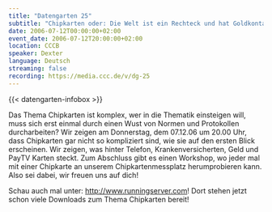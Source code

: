 ```yaml
---
title: "Datengarten 25"
subtitle: "Chipkarten oder: Die Welt ist ein Rechteck und hat Goldkontakte"
date: 2006-07-12T00:00:00+02:00
event_date: 2006-07-12T20:00:00+02:00
location: CCCB
speaker: Dexter
language: Deutsch
streaming: false
recording: https://media.ccc.de/v/dg-25
---
```

{{< datengarten-infobox >}}

Das Thema Chipkarten ist komplex, wer in die Thematik einsteigen will,
muss sich erst einmal durch einen Wust von Normen und Protokollen
durcharbeiten? Wir zeigen am Donnerstag, dem 07.12.06 um 20.00 Uhr, dass
Chipkarten gar nicht so kompliziert sind, wie sie auf den ersten Blick
erscheinen. Wir zeigen, was hinter Telefon, Krankenversicherten, Geld
und PayTV Karten steckt. Zum Abschluss gibt es einen Workshop, wo jeder
mal mit einer Chipkarte an unserem Chipkartenmessplatz herumprobieren
kann. Also sei dabei, wir freuen uns auf dich!

Schau auch mal unter: <http://www.runningserver.com>! Dort stehen jetzt
schon viele Downloads zum Thema Chipkarten bereit!
